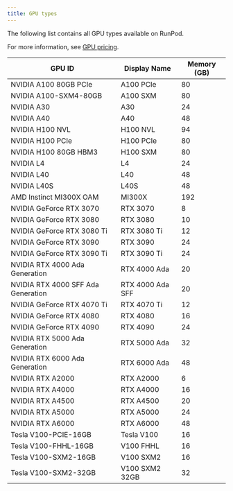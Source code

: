 ```yaml
---
title: GPU types
---
```


The following list contains all GPU types available on RunPod.

For more information, see [GPU pricing](https://www.runpod.io/gpu-instance/pricing).

<!--
Table last generated: 2024-06-04
-->

| GPU ID                             | Display Name     | Memory (GB) |
| ---------------------------------- | ---------------- | ----------- |
| NVIDIA A100 80GB PCIe              | A100 PCIe        | 80          |
| NVIDIA A100-SXM4-80GB              | A100 SXM         | 80          |
| NVIDIA A30                         | A30              | 24          |
| NVIDIA A40                         | A40              | 48          |
| NVIDIA H100 NVL                    | H100 NVL         | 94          |
| NVIDIA H100 PCIe                   | H100 PCIe        | 80          |
| NVIDIA H100 80GB HBM3              | H100 SXM         | 80          |
| NVIDIA L4                          | L4               | 24          |
| NVIDIA L40                         | L40              | 48          |
| NVIDIA L40S                        | L40S             | 48          |
| AMD Instinct MI300X OAM            | MI300X           | 192         |
| NVIDIA GeForce RTX 3070            | RTX 3070         | 8           |
| NVIDIA GeForce RTX 3080            | RTX 3080         | 10          |
| NVIDIA GeForce RTX 3080 Ti         | RTX 3080 Ti      | 12          |
| NVIDIA GeForce RTX 3090            | RTX 3090         | 24          |
| NVIDIA GeForce RTX 3090 Ti         | RTX 3090 Ti      | 24          |
| NVIDIA RTX 4000 Ada Generation     | RTX 4000 Ada     | 20          |
| NVIDIA RTX 4000 SFF Ada Generation | RTX 4000 Ada SFF | 20          |
| NVIDIA GeForce RTX 4070 Ti         | RTX 4070 Ti      | 12          |
| NVIDIA GeForce RTX 4080            | RTX 4080         | 16          |
| NVIDIA GeForce RTX 4090            | RTX 4090         | 24          |
| NVIDIA RTX 5000 Ada Generation     | RTX 5000 Ada     | 32          |
| NVIDIA RTX 6000 Ada Generation     | RTX 6000 Ada     | 48          |
| NVIDIA RTX A2000                   | RTX A2000        | 6           |
| NVIDIA RTX A4000                   | RTX A4000        | 16          |
| NVIDIA RTX A4500                   | RTX A4500        | 20          |
| NVIDIA RTX A5000                   | RTX A5000        | 24          |
| NVIDIA RTX A6000                   | RTX A6000        | 48          |
| Tesla V100-PCIE-16GB               | Tesla V100       | 16          |
| Tesla V100-FHHL-16GB               | V100 FHHL        | 16          |
| Tesla V100-SXM2-16GB               | V100 SXM2        | 16          |
| Tesla V100-SXM2-32GB               | V100 SXM2 32GB   | 32          |
